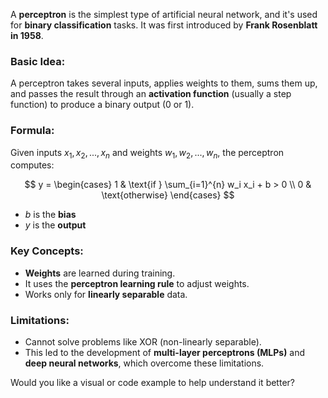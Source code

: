 A **perceptron** is the simplest type of artificial neural network, and it's used for **binary classification** tasks. It was first introduced by **Frank Rosenblatt in 1958**.

### Basic Idea:

A perceptron takes several inputs, applies weights to them, sums them up, and passes the result through an **activation function** (usually a step function) to produce a binary output (0 or 1).

### Formula:

Given inputs $x_1, x_2, ..., x_n$ and weights $w_1, w_2, ..., w_n$, the perceptron computes:

$$
y = 
\begin{cases}
1 & \text{if } \sum_{i=1}^{n} w_i x_i + b > 0 \\
0 & \text{otherwise}
\end{cases}
$$

* $b$ is the **bias**
* $y$ is the **output**

### Key Concepts:

* **Weights** are learned during training.
* It uses the **perceptron learning rule** to adjust weights.
* Works only for **linearly separable** data.

### Limitations:

* Cannot solve problems like XOR (non-linearly separable).
* This led to the development of **multi-layer perceptrons (MLPs)** and **deep neural networks**, which overcome these limitations.

Would you like a visual or code example to help understand it better?

